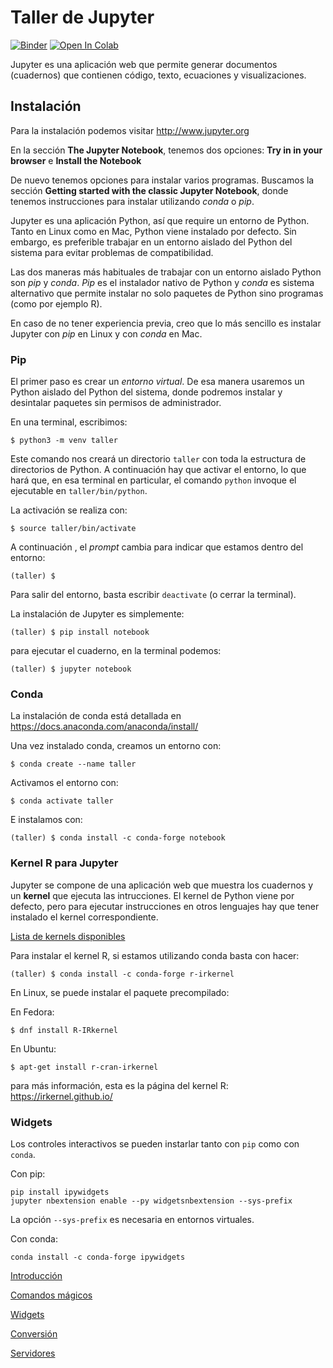 # Taller de Jupyter

[![Binder](https://mybinder.org/badge_logo.svg)](https://mybinder.org/v2/gh/sergiopasra/taller-jupyter/master)
[![Open In Colab](https://colab.research.google.com/assets/colab-badge.svg)](https://colab.research.google.com/github/sergiopasra/taller-jupyter/blob/master/cuadernos/Configuraciones%20planetarias.ipynb)

<!--- This is an HTML comment in Markdown -->

Jupyter es una aplicación web que permite generar
documentos (cuadernos) que contienen código, texto,
ecuaciones y visualizaciones.

## Instalación

Para la instalación podemos visitar http://www.jupyter.org

En la sección **The Jupyter Notebook**, tenemos dos opciones:
 **Try in in your browser** e **Install the Notebook**

De nuevo tenemos opciones para instalar varios programas. 
Buscamos la sección **Getting started with the classic Jupyter Notebook**,
donde tenemos instrucciones para instalar utilizando *conda* o *pip*.

Jupyter es una aplicación Python, así que require un entorno de Python.
Tanto en Linux como en Mac, Python viene instalado por defecto. Sin embargo,
es preferible trabajar en un entorno aislado del Python del sistema para
evitar problemas de compatibilidad.

Las dos maneras más habituales de trabajar con un entorno aislado Python
son *pip* y *conda*. *Pip* es el instalador nativo de Python y *conda* es sistema alternativo que permite instalar no solo paquetes de Python sino programas (como por ejemplo R).


En caso de no tener experiencia previa, creo que lo más sencillo es instalar 
Jupyter con *pip* en Linux y con *conda* en Mac.

### Pip

El primer paso es crear un *entorno virtual*. De esa manera usaremos un Python aislado del Python del sistema, donde podremos instalar y desintalar paquetes sin permisos de administrador.

En una terminal, escribimos:

```
$ python3 -m venv taller
```

Este comando nos creará un directorio `taller` con toda la estructura
de directorios de Python. A continuación hay que activar el entorno, lo 
que hará que, en esa terminal en particular, el comando `python` invoque
el ejecutable en `taller/bin/python`.

La activación se realiza con:
```
$ source taller/bin/activate
```

A continuación , el *prompt* cambia para indicar que estamos dentro del
entorno:

```
(taller) $
```

Para salir del entorno, basta escribir `deactivate` (o cerrar la terminal).

La instalación de Jupyter es simplemente:

```
(taller) $ pip install notebook
```

para ejecutar el cuaderno, en la terminal podemos:


```
(taller) $ jupyter notebook
```

### Conda

La instalación de conda está detallada en 
https://docs.anaconda.com/anaconda/install/

Una vez instalado conda, creamos un entorno con:

```
$ conda create --name taller
```

Activamos el entorno con:
```
$ conda activate taller
```

E instalamos con:

```
(taller) $ conda install -c conda-forge notebook
```

### Kernel R para Jupyter
Jupyter se compone de una aplicación web que muestra los cuadernos y un **kernel** que ejecuta las intrucciones. El kernel de Python viene por defecto, pero
para ejecutar instrucciones en otros lenguajes hay que tener instalado el kernel correspondiente.

[Lista de kernels disponibles](https://github.com/jupyter/jupyter/wiki/Jupyter-kernels)

Para instalar el kernel R, si estamos utilizando conda basta con hacer:

```
(taller) $ conda install -c conda-forge r-irkernel
```

En Linux, se puede instalar el paquete precompilado:

En Fedora:
```
$ dnf install R-IRkernel
```

En Ubuntu:
```
$ apt-get install r-cran-irkernel
```

para más información, esta es la página del kernel R: https://irkernel.github.io/

### Widgets
Los controles interactivos se pueden instarlar tanto con `pip` como con `conda`.

Con pip:

```
pip install ipywidgets
jupyter nbextension enable --py widgetsnbextension --sys-prefix
```
La opción `--sys-prefix` es necesaria en entornos virtuales.

Con conda:
```
conda install -c conda-forge ipywidgets
```

[Introducción](cuadernos/Sec1.md)

[Comandos mágicos](cuadernos/Sec2.md)

[Widgets](cuadernos/Sec3.md)

[Conversión](cuadernos/Sec4.md)

[Servidores](cuadernos/Sec5.md)


